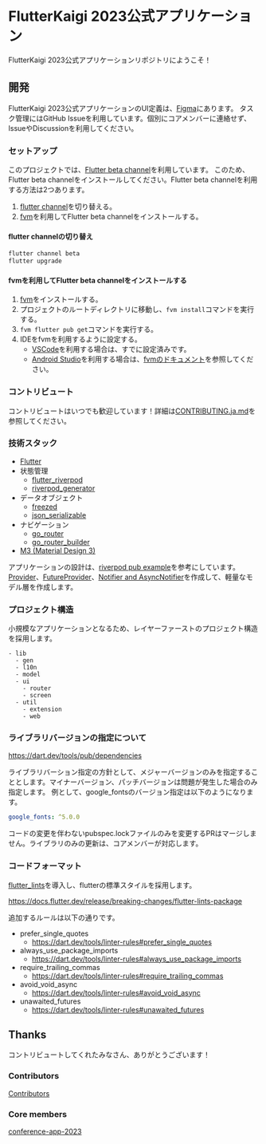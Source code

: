 # FlutterKaigi 2023公式アプリケーション

FlutterKaigi 2023公式アプリケーションリポジトリにようこそ！

## 開発

FlutterKaigi 2023公式アプリケーションのUI定義は、[Figma](https://www.figma.com/file/x71sECvdnsw8RTfKG0E4fB/FlutterKaigi-2023-App?type=design&node-id=11%3A1833&t=Dpxy1yUZMefElIjg-1)にあります。
タスク管理にはGitHub Issueを利用しています。個別にコアメンバーに連絡せず、IssueやDiscussionを利用してください。

### セットアップ

このプロジェクトでは、[Flutter beta channel](https://github.com/flutter/flutter/wiki/Roadmap#releases)を利用しています。
このため、Flutter beta channelをインストールしてください。Flutter beta channelを利用する方法は2つあります。

1. [flutter channel](https://docs.flutter.dev/release/upgrade#switching-flutter-channels)を切り替える。
2. [fvm](https://fvm.app/)を利用してFlutter beta channelをインストールする。

#### flutter channelの切り替え

```bash
flutter channel beta
flutter upgrade
```

#### fvmを利用してFlutter beta channelをインストールする

1. [fvm](https://fvm.app/docs/getting_started/installation)をインストールする。
2. プロジェクトのルートディレクトリに移動し、`fvm install`コマンドを実行する。
3. `fvm flutter pub get`コマンドを実行する。
4. IDEをfvmを利用するように設定する。
   - [VSCode](https://code.visualstudio.com/)を利用する場合は、すでに設定済みです。
   - [Android Studio](https://developer.android.com/studio)を利用する場合は、[fvmのドキュメント](https://fvm.app/docs/getting_started/configuration/#android-studio)を参照してください。

### コントリビュート

コントリビュートはいつでも歓迎しています！詳細は[CONTRIBUTING.ja.md](./CONTRIBUTING.ja.md)を参照してください。

### 技術スタック

- [Flutter](https://flutter.dev/)
- 状態管理
  - [flutter_riverpod](https://pub.dev/packages/flutter_riverpod)
  - [riverpod_generator](https://pub.dev/packages/riverpod_generator)
- データオブジェクト
  - [freezed](https://pub.dev/packages/freezed)
  - [json_serializable](https://pub.dev/packages/json_serializable)
- ナビゲーション
  - [go_router](https://pub.dev/packages/go_router)
  - [go_router_builder](https://pub.dev/packages/go_router_builder)
- [M3 (Material Design 3)](https://m3.material.io/)

アプリケーションの設計は、[riverpod pub example](https://github.com/rrousselGit/riverpod/tree/riverpod-v2.3.2/examples/pub)を参考にしています。
[Provider](https://docs-v2.riverpod.dev/docs/providers/provider)、[FutureProvider](https://docs-v2.riverpod.dev/docs/providers/future_provider)、[Notifier and AsyncNotifier](https://docs-v2.riverpod.dev/docs/providers/notifier_provider)を作成して、軽量なモデル層を作成します。

### プロジェクト構造

小規模なアプリケーションとなるため、レイヤーファーストのプロジェクト構造を採用します。


```
- lib
  - gen
  - l10n
  - model
  - ui
    - router
    - screen
  - util
    - extension
    - web
```

### ライブラリバージョンの指定について

https://dart.dev/tools/pub/dependencies

ライブラリバーション指定の方針として、メジャーバージョンのみを指定することとします。マイナーバージョン、パッチバージョンは問題が発生した場合のみ指定します。
例として、google_fontsのバージョン指定は以下のようになります。

```yaml
google_fonts: ^5.0.0
```

コードの変更を伴わないpubspec.lockファイルのみを変更するPRはマージしません。ライブラリのみの更新は、コアメンバーが対応します。

### コードフォーマット

[flutter_lints](https://pub.dev/packages/flutter_lints)を導入し、flutterの標準スタイルを採用します。

https://docs.flutter.dev/release/breaking-changes/flutter-lints-package

追加するルールは以下の通りです。

* prefer_single_quotes
  * https://dart.dev/tools/linter-rules#prefer_single_quotes
* always_use_package_imports
  * https://dart.dev/tools/linter-rules#always_use_package_imports
* require_trailing_commas
  * https://dart.dev/tools/linter-rules#require_trailing_commas
* avoid_void_async
  * https://dart.dev/tools/linter-rules#avoid_void_async
* unawaited_futures
  * https://dart.dev/tools/linter-rules#unawaited_futures

## Thanks

コントリビュートしてくれたみなさん、ありがとうございます！

### Contributors

[Contributors](https://github.com/FlutterKaigi/conference-app-2023/graphs/contributors)

### Core members

[conference-app-2023](https://github.com/orgs/FlutterKaigi/teams/conference-app-2023)
